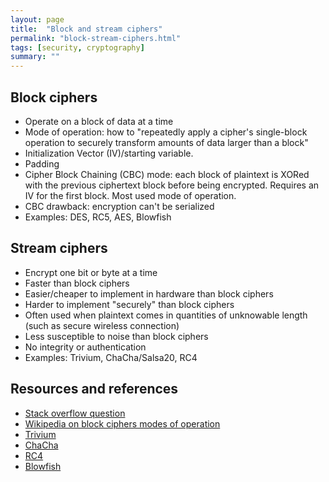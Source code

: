 ```yaml
---
layout: page
title:  "Block and stream ciphers"
permalink: "block-stream-ciphers.html"
tags: [security, cryptography]
summary: ""
---
```


## Block ciphers
* Operate on a block of data at a time
* Mode of operation: how to "repeatedly apply a cipher's single-block operation to securely transform amounts of data larger than a block"
* Initialization Vector (IV)/starting variable.
* Padding
* Cipher Block Chaining (CBC) mode: each block of plaintext is XORed with the previous ciphertext block before being encrypted. Requires an IV for the first block. Most used mode of operation.
* CBC drawback: encryption can't be serialized
* Examples: DES, RC5, AES, Blowfish

## Stream ciphers
* Encrypt one bit or byte at a time
* Faster than block ciphers
* Easier/cheaper to implement in hardware than block ciphers
* Harder to implement "securely" than block ciphers
* Often used when plaintext comes in quantities of unknowable length (such as secure wireless connection)
* Less susceptible to noise than block ciphers
* No integrity or authentication
* Examples: Trivium, ChaCha/Salsa20, RC4


## Resources and references
* [Stack overflow question](https://security.stackexchange.com/questions/334/advantages-and-disadvantages-of-stream-versus-block-ciphers)
* [Wikipedia on block ciphers modes of operation](https://en.wikipedia.org/wiki/Block_cipher_mode_of_operation)
* [Trivium](https://en.wikipedia.org/wiki/Trivium_(cipher))
* [ChaCha](https://en.wikipedia.org/wiki/Salsa20)
* [RC4](https://en.wikipedia.org/wiki/RC4)
* [Blowfish](https://en.wikipedia.org/wiki/Blowfish_(cipher))
